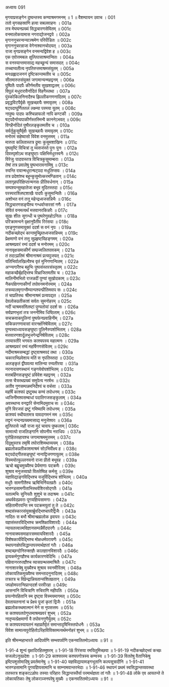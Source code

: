 अध्यायः 091

मृगयाप्रसङ्गेन दुष्यन्तस्य कण्वाश्रमगमनम् ॥ 1 ॥
वैशम्पायन उवाच ।	001  
ततो मृगसहस्राणि हत्वा सबलवाहनः ।	001a  
तत्र मेघघनप्रख्यं सिद्धचारणसेवितम् ॥	001c  
वनमालोकयामास नगराद्योजनद्वये ।	002a  
मृगाननुचरन्वन्याञ्श्रमेण परिपीडितः ॥	002c  
मृगाननुचरन्राजा वेगेनाश्वानचोदयत् ।	003a  
राजा मृगप्रसङ्गेन वनमन्यद्विवेश ह ॥	003c  
एक एवोत्तमबलः क्षुत्पिपासाश्रमान्वितः ।	004a  
स वनस्यान्तमासाद्य महच्छून्यं समासदत् ॥	004c  
तच्चाप्यतीत्य नृपतिरुत्तमाश्रमसंयुतम् ।	005a  
मनःप्रह्लादजननं दृष्टिकान्तमतीव च ॥	005c  
सीतमारुतसंयुक्तं जगामान्यन्महद्वनम् ।	006a  
पुष्पितैः पादपैः कीर्णमतीव सुखशाद्वलम् ॥	006c  
विपुलं मधुरारावैर्नादितं विहगैस्तथा ।	007a  
पुंस्कोकिलनिनादैश्च झिल्लीकगणनादितम् ॥	007c  
प्रवृद्धविटपैर्वृक्षैः सुखच्छायैः समावृतम् ।	008a  
षट्पदाघूर्णिततलं लक्ष्म्या परमया युतम् ॥	008c  
नापुष्पः पादपः कश्चिन्नाफलो नापि कण्टकी ।	009a  
षट्पदैर्नाप्यपाकीर्णस्तस्मिन्वै काननेऽभवत् ॥	009c  
विगहैर्नादितं पुष्पैरलङ्कृतमतीव च ।	010a  
सर्वर्तुकुसुमैर्वृक्षैः सुखच्छायैः समावृतम् ॥	010c  
मनोरमं सहेष्वासो विवेश वनमुत्तमम् ।	011a  
मारुता कलितास्तत्र द्रुमाः कुसुमशाखिनः ॥	011c  
पुष्पवृष्टिं विचित्रां तु व्यसजंस्ते पुनः पुनः ।	012a  
दिवस्पृशोऽथ सङ्घुष्टाः पक्षिभिर्मधुरस्वनैः ॥	012c  
विरेजुः पादपास्तत्र विचित्रकुसुमाम्बराः ।	013a  
तेषां तत्र प्रवालेषु पुष्पभारावनामिषु ॥	013c  
रुवन्ति रावान्मधुरान्षट्पदा मधुलिप्सवः ।	014a  
तत्र प्रदेशांश्च बहून्कुसुमोत्करमण्डितान् ॥	014c  
लतागृहपरिक्षिप्तान्मनसः प्रीतिवर्धनान् ।	015a  
सम्पश्यन्सुमहातेजा बभूव मुदितस्तदा ॥	015c  
परस्पराश्लिष्टशाखैः पादपैः कुसुमान्वितैः ।	016a  
अशोभत वनं तत्तु महेन्द्रध्वजसन्निभैः ॥	016c  
सिद्धचारणसङ्घैश्च गन्धर्वाप्सरसां गणैः ।	017a  
सेवितं वनमत्यर्थं मत्तवानरकिन्नरैः ॥	017c  
सुखः शीतः सुगन्धी च पुष्परेणुवहोऽनिलः ।	018a  
परिक्रामन्वने वृक्षानुपैतीव रिरंसया ॥	018c  
एवङ्गुणसमायुक्तं ददर्श स वनं नृपः ।	019a  
नदीकच्छोद्भं कान्तमुच्छ्रितध्वजसन्निभम् ॥	019c  
प्रेक्षमाणो वनं तत्तु सुप्रहृष्टविहङ्गमम् ।	020a  
आश्रमप्रवरं रम्यं ददर्श च मनोरमम् ॥	020c  
नानावृक्षसमाकीर्णं सम्प्रज्वलितपावकम् ।	021a  
तं तदाऽप्रतिमं श्रीमानाश्रमं प्रत्यपूजयत् ॥	021c  
यतिभिर्वालखिल्यैश्च वृतं मुनिगणान्वितम् ।	022a  
अग्न्यगारैश्च बहुभिः पुष्पसंस्तरसंस्तृतम् ॥	022c  
महाकच्छैर्बृहद्भिश्च विभ्राजितमतीव च ।	023a  
मालिनीमभितो राजन्नदीं पुण्यां सुखोदकाम् ॥	023c  
नैकपक्षिगणाकीर्णां तपोवनमनोरमाम् ।	024a  
तत्रव्यालमृगान्सैम्यान्पश्यन्प्रीतिमवाप सः ॥	024c  
तं चाप्रतिरथः श्रीमानाश्रमं प्रत्यपद्यत ।	025a  
देवलोकप्रतीकाशं सर्वतः सुमनोहरम् ॥	025c  
नदीं चाश्रमसंश्लिष्टां पुण्यतोयां ददर्श सः ।	026a  
सर्वप्राणभृतां तत्र जननीमिव धिष्ठिताम् ॥	026c  
सचक्रवाकपुलिनां पुष्पफेनप्रवाहिनीम् ।	027a  
सकिन्नरगणावासां वारनर्क्षनिषेविताम् ॥	027c  
पुण्यस्वाध्यायसङ्घुष्टा पुलिनैरुपशोभिताम् ।	028a  
मत्तवारणशार्दूलभुजगेन्द्रनिषेविताम् ॥	028c  
तस्यास्तीरे भगवतः काश्यपस्य महात्मनः ।	029a  
आश्रमप्रवरं रम्यं महर्षिगणसेवितम् ॥	029c  
नदीमाश्रमसम्बद्धां दृष्ट्वाश्रमपदं तथा ।	030a  
चकाराभिप्रवेशाय मतिं स नृपतिस्तदा ॥	030c  
अलङ्कृतं द्वीपवत्या मालिन्या रम्यतीरया ।	031a  
नरनारायणस्थानं गङ्गयेवोपशोभितम् ॥	031c  
मत्तबर्हिणसङ्घुष्टं प्रविवेश महद्वनम् ।	032a  
तत्स चैत्ररथप्रख्यं समुपेत्य नरर्षभः ॥	032c  
अतीव गुणसम्पन्नमनिर्देश्यं च वर्चसा ।	033a  
महर्षिं काश्यपं द्रष्टुमथ कण्वं तपोधनम् ॥	033c  
ध्वजिनीमश्वसम्बाधां पदातिगजसङ्कुलाम् ।	034a  
अवस्थाप्य वनद्वारि सेनामिदमुवाच सः ॥	034c  
मुनिं विरजसं द्रष्टुं गमिष्यामि तपोधनम् ।	035a  
काश्यपं स्थीयतामत्र यावदागमनं मम ॥	035c  
तद्वनं नन्दनप्रख्यमासाद्य मनुजेश्वरः ॥	036a  
क्षुत्पिपासे जहौ राजा मुदं चावाप पुष्कलाम् |	036c  
सामात्यो राजलिङ्गानि सोपनीय नराधिपः ।	037a  
पुरोहितसहायश्च जगामाश्रममुत्तमम् ॥	037c  
दिदृक्षुस्तत्र तमृषिं तपोराशिमथाव्ययम् ।	038a  
ब्रह्मलोकप्रतीकाशमाश्रमं सोऽभिवीक्ष्य ह ।	038c  
षट्पदोद्गीतसङ्घुष्टं नानाद्विजगणायुतम् ॥	038e  
विस्मयोत्फुल्लनयनो राजा प्रीतो बभूवह ।	039a  
ऋचो बह्वृचमुख्यैश्च प्रेर्यमाणाः पदक्रमैः ।	039c  
शुश्राव मनुजव्याघ्रो विततेष्विह कर्मसु ॥	039e  
यज्ञविद्याङ्गविद्भिश्च यजुर्विद्भिश्च शोभितम् ।	040a  
मधुरैः सामगीतैश्च ऋषिभिर्नियतव्रतैः ॥	040c  
भारुण्डसामगीताभिरथर्वशिरसोद्गतैः ।	041a  
यतात्मभिः सुनियतैः शुशुभे स तदाश्रमः ॥	041c  
अथर्ववेदप्रवराः पूगयज्ञियसामगाः ।	042a  
संहितामीरयन्ति स्म पदक्रमयुतां तु ते ॥	042c  
शब्दसंस्कारसंयुक्तर्ब्रुवद्भिश्चापरैर्द्विजैः ।	043a  
नादितः स बभौ श्रीमान्ब्रह्मलोक इवापरः ॥	043c  
यज्ञसंस्तरविद्भिश्च क्रमशिक्षाविशारदैः ।	044a  
न्यायतत्त्वात्मविज्ञानसम्पन्नैर्वेदपारगैः ॥	044c  
नानावाक्यसमाहारसमवायविशारदैः ।	045a  
विशेषकार्यविद्भिश्च मोक्षधर्मपरायणैः ॥	045c  
स्थापनाक्षेपसिद्धान्तपरमार्थज्ञतां गतैः ।	046a  
शब्दच्छन्दोनिरुक्तज्ञैः कालज्ञानविशारदैः ॥	046c  
द्रव्यकर्मगुणज्ञैश्च कार्यकारणवेदिभिः ।	047a  
पक्षिवानररुतज्ञैश्च व्यासग्रन्थसमाश्रितैः ॥	047c  
नानाशास्त्रेषु मुख्यैश्च शुश्राव स्वनमीरितम् ।	048a  
लोकायतिकमुख्यैश्च समन्तादनुनादितम् ॥	048c  
तत्रतत्र च विप्रेन्द्रान्नियतान्संशितव्रतान् ।	049a  
जपहोमपरान्विप्रान्ददर्श परवीरहा ॥	049c  
आसनानि विचित्राणि रुचिराणि महीपतिः ।	050a  
प्रयत्नोपहितानि स्म दृष्ट्वा विस्मयमागमत् ॥	050c  
देवतायतनानां च प्रेक्ष्य पूजां कृतां द्विजैः ।	051a  
ब्रह्मलोकस्थमात्मानं मेने स नृपसत्तमः ॥	051c  
स काश्यपतपोगुप्तमाश्रमप्रवरं शुभम् ।	052a  
नातृप्यत्प्रेक्षमाणो वै तपोवनगुणैर्युतम् ॥	052c  
स काश्यपस्यायतनं महाव्रतैर्वृतं समान्तादृषिभिस्तपोधनैः ।	053a  
विवेश सामात्यपुरोहितोऽरिहाविविक्तमत्यर्थमनोहरं शुभम् ॥ ॥	053c  

इति श्रीमन्महाभारते आदिपर्वणि सम्भवपर्वणि एकनवतितमोऽध्यायः ॥ 91 ॥

1-91-4 शून्यं वृक्षादिरहितमूषरम् ॥
 1-91-18 रिरंसया रमयितुमिच्छया ॥
 1-91-19 नदीकच्छोद्भवं कच्छः सजलोऽनूपप्रदेशः ॥
 1-91-29 काश्यपस्य कश्यपगोत्रस्य कण्वस्य ॥
 1-91-39 विततेषु वैतानिकेषु इष्टिपशुसोमादिषु प्रवर्तमानेषु ॥ 
1-91-40 यज्ञविद्यायामङ्गभूतानि कल्पसूत्रादीनि ॥ 
1-91-41 भारुण्डसामानि पूगयज्ञियसामानि च साम्नामवान्तरभेदाः ॥ 
1-91-46 स्थापनं प्रथमं स्वसिद्धान्तव्यवस्था ततस्तत्र शङ्काऽऽक्षेपः तस्याः परिहारः सिद्धान्तस्तैर्या परमार्थज्ञता तां गतैः ॥
 1-91-48 लोके एव आयतन्ते ते लोकायतिकाः तेषु लोकरञ्जनपरेषु मुख्यैः ॥ एकनवतितमोऽध्यायः ॥ 91 ॥
